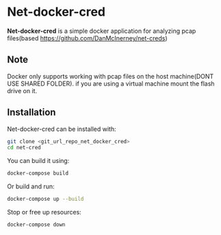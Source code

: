 # Net-docker-cred

**Net-docker-cred** is a simple docker application for analyzing pcap files(based https://github.com/DanMcInerney/net-creds)

## Note

Docker only supports working with pcap files on the host machine(DONT USE SHARED FOLDER).
if you are using a virtual machine mount the flash drive on it.

## Installation

Net-docker-cred can be installed with:
```bash
git clone <git_url_repo_net_docker_cred>
cd net-cred
```

You can build it using:
```bash
docker-compose build 
```

Or build and run:
```bash
docker-compose up --build
```

Stop or free up resources:
```bash
docker-compose down
```